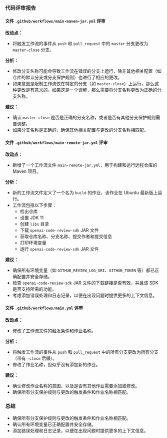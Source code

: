 ### 代码评审报告

#### 文件 `.github/workflows/main-maven-jar.yml` 评审

**改动点：**
- 将触发工作流的事件从 `push` 和 `pull_request` 中的 `master` 分支更改为 `master-close` 分支。

**分析：**
- 修改分支名称可能会导致工作流在错误的分支上运行，除非其他相关配置（如仓库的默认分支或分支保护规则）也进行了相应的更改。
- 如果意图是限制工作流仅在特定的分支（如 `master-close`）上运行，那么这种更改是有意义的。如果这是一个误解，那么需要将分支名称更改为正确的分支名称。

**建议：**
- 确认 `master-close` 是否是正确的分支名称，或者是否有其他分支保护规则需要调整。
- 如果分支名称是正确的，确保其他相关配置与更改的分支名称相匹配。

#### 文件 `.github/workflows/main-remote-jar.yml` 评审

**改动点：**
- 新增了一个工作流文件 `main-remote-jar.yml`，用于构建和运行远程仓库的 Maven 项目。

**分析：**
- 新的工作流文件定义了一个名为 `build` 的作业，该作业在 Ubuntu 最新版上运行。
- 工作流包括以下步骤：
  - 检出仓库
  - 设置 JDK 11
  - 创建 `libs` 目录
  - 下载 `openai-code-review-sdk` JAR 文件
  - 获取仓库名称、分支名称、提交作者和提交信息
  - 打印环境变量
  - 运行 `openai-code-review-sdk` JAR 文件

**建议：**
- 确保所有环境变量（如 `GITHUB_REVIEW_LOG_URI`、`GITHUB_TOKEN` 等）都已正确配置并安全存储。
- 检查 `openai-code-review-sdk` JAR 文件的下载链接是否有效，并且该 SDK 是否支持所需的功能。
- 考虑添加错误处理和日志记录，以便在出现问题时提供更多的上下文信息。

#### 文件 `.github/workflows/main.yml` 评审

**改动点：**
- 修改了工作流文件的触发条件和作业名称。

**分析：**
- 将触发工作流的事件从 `push` 和 `pull_request` 中的所有分支更改为所有分支（带有 `-close` 后缀）。
- 修改了作业名称，但似乎没有添加新的作业。

**建议：**
- 确认修改作业名称的意图，以及是否有其他作业需要添加或修改。
- 确保所有分支保护规则与更改的触发条件和作业名称相匹配。

### 总结

- 确保所有分支保护规则与更改的触发条件和作业名称相匹配。
- 确认所有环境变量已正确配置并安全存储。
- 添加错误处理和日志记录，以便在出现问题时提供更多的上下文信息。